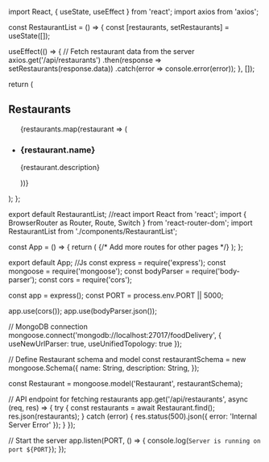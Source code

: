 import React, { useState, useEffect } from 'react';
import axios from 'axios';

const RestaurantList = () => {
  const [restaurants, setRestaurants] = useState([]);

  useEffect(() => {
    // Fetch restaurant data from the server
    axios.get('/api/restaurants')
      .then(response => setRestaurants(response.data))
      .catch(error => console.error(error));
  }, []);

  return (
    <div>
      <h2>Restaurants</h2>
      <ul>
        {restaurants.map(restaurant => (
          <li key={restaurant.id}>
            <h3>{restaurant.name}</h3>
            <p>{restaurant.description}</p>
          </li>
        ))}
      </ul>
    </div>
  );
};

export default RestaurantList;
//react
import React from 'react';
import { BrowserRouter as Router, Route, Switch } from 'react-router-dom';
import RestaurantList from './components/RestaurantList';

const App = () => {
  return (
    <Router>
      <Switch>
        <Route path="/" exact component={RestaurantList} />
        {/* Add more routes for other pages */}
      </Switch>
    </Router>
  );
};

export default App;
//Js
const express = require('express');
const mongoose = require('mongoose');
const bodyParser = require('body-parser');
const cors = require('cors');

const app = express();
const PORT = process.env.PORT || 5000;

app.use(cors());
app.use(bodyParser.json());

// MongoDB connection
mongoose.connect('mongodb://localhost:27017/foodDelivery', { useNewUrlParser: true, useUnifiedTopology: true });

// Define Restaurant schema and model
const restaurantSchema = new mongoose.Schema({
  name: String,
  description: String,
});

const Restaurant = mongoose.model('Restaurant', restaurantSchema);

// API endpoint for fetching restaurants
app.get('/api/restaurants', async (req, res) => {
  try {
    const restaurants = await Restaurant.find();
    res.json(restaurants);
  } catch (error) {
    res.status(500).json({ error: 'Internal Server Error' });
  }
});

// Start the server
app.listen(PORT, () => {
  console.log(`Server is running on port ${PORT}`);
});
